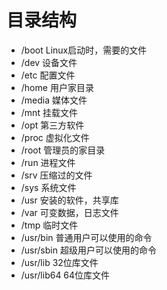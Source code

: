 # 目录结构
- /boot Linux启动时，需要的文件
- /dev 设备文件
- /etc 配置文件
- /home 用户家目录
- /media 媒体文件
- /mnt 挂载文件
- /opt 第三方软件
- /proc 虚拟化文件
- /root 管理员的家目录
- /run 进程文件
- /srv 压缩过的文件
- /sys 系统文件
- /usr 安装的软件，共享库
- /var 可变数据，日志文件
- /tmp 临时文件
- /usr/bin 普通用户可以使用的命令
- /usr/sbin 超级用户可以使用的命令
- /usr/lib 32位库文件
- /usr/lib64 64位库文件